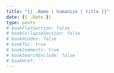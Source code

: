 ```yaml
---
title: "{{ .Name | humanize | title }}"
date: {{ .Date }}
type: posts
# bookFlatSection: false
# bookCollapseSection: false
# bookHidden: false
# bookToc: true
# bookComments: true
# bookSearchExclude: false
# bookHref: ''
---
```

